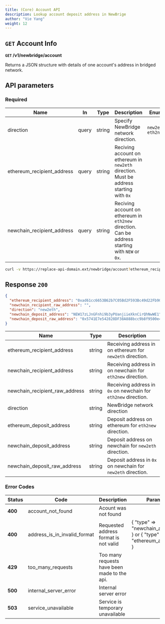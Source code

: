 ```yaml
---
title: (Core) Account API
description: Lookup account deposit address in NewBrige
author: "Vie Yang"
weight: 12
---
```


## `GET` Account Info

**`GET` /v1/newbridge/account**

Returns a JSON structure with details of one account's address in bridged network.

## API parameters

### Required

| Name                       | In    | Type   | Description                                                                                      | Enum                |
| -------------------------- | ----- | ------ | ------------------------------------------------------------------------------------------------ | ------------------- |
| direction                  | query | string | Specify NewBridge network direction.                                                             | `new2eth` `eth2new` |
| ethereum_recipient_address | query | string | Reciving account on ethereum in `new2eth` direction. Must be address starting with `0x`          |                     |
| newchain_recipient_address | query | string | Reciving account on ethereum in `eth2new` direction. Can be address starting with `NEW` or `0x`. |                     |

```bash
curl -v https://replace-api-domain.ext/newbridge/account?ethereum_recipient_address=0xad61cc6653B62b7C05Bd2F593Bc49d22Fb901A9c&direction=new2eth
```

## Response `200`

```json
{
  "ethereum_recipient_address": "0xad61cc6653B62b7C05Bd2F593Bc49d22Fb901A9c",
  "newchain_recipient_raw_address": "",
  "direction": "new2eth",
  "newchain_deposit_address": "NEW17zLJnGFnhi9b3yPUanjiieXknCirQhNwWE1",
  "newchain_deposit_raw_address": "0x5741E7e542828DF38A888bcc9b8f9500e4331420"
}
```

| Name                           | Type   | Description                                                    |
| ------------------------------ | ------ | -------------------------------------------------------------- |
| ethereum_recipient_address     | string | Receiving address in on ethereum for `new2eth` direction.      |
| newchain_recipient_address     | string | Receiving address in on newchain for `eth2new` direction.      |
| newchain_recipient_raw_address | string | Receiving address in `0x` on newchain for `eth2new` direction. |
| direction                      | string | NewBridge network direction                                    |
| ethereum_deposit_address       | string | Deposit address on ethereum for `eth2new` direction.           |
| newchain_deposit_address       | string | Deposit address on newchain for `new2eth` direction.           |
| newchain_deposit_raw_address   | string | Deposit address in `0x` on newchain for `new2eth` direction.   |

### Error Codes

| Status  | Code                         | Description                                  | Params                                                               |
| ------- | ---------------------------- | -------------------------------------------- | -------------------------------------------------------------------- |
| **400** | account_not_found            | Acount was not found                         |                                                                      |
| **400** | address_is_in_invalid_format | Requested address format is not valid        | { "type" => "newchain_address" } or { "type" => "ethereum_address" } |
| **429** | too_many_requests            | Too many requests have been made to the api. |                                                                      |
| **500** | internal_server_error        | Internal server error                        |                                                                      |
| **503** | service_unavailable          | Service is temporary unavailable             |                                                                      |
